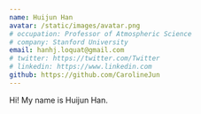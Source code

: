 ```yaml
---
name: Huijun Han
avatar: /static/images/avatar.png
# occupation: Professor of Atmospheric Science
# company: Stanford University
email: hanhj.loquat@gmail.com
# twitter: https://twitter.com/Twitter
# linkedin: https://www.linkedin.com
github: https://github.com/CarolineJun
---
```


Hi! My name is Huijun Han.
